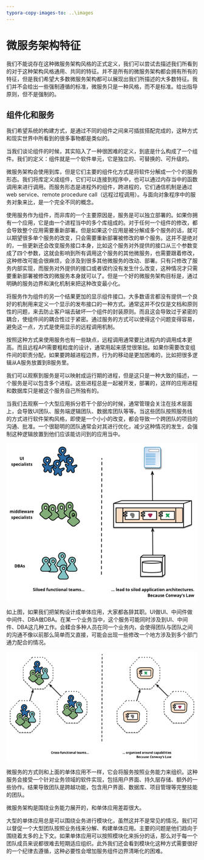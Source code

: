 ```yaml
---
typora-copy-images-to: ..\images
---
```


# 微服务架构特征

我们不能说存在这种微服务架构风格的正式定义，我们可以尝试去描述我们所看到的对于这种架构风格通用、共同的特征。并不是所有的微服务架构都会拥有所有的特征，但是我们希望大多数微服务架构都可以展现出我们所描述的大多数特征。我们并不会给出一些强制遵循的标准，微服务只是一种风格，而不是标准。给出指导原则，但不是强制的。

## 组件化和服务

我们希望系统的构建方式，是通过不同的组件之间来可插拔搭配完成的，这种方式和现实世界中所看到的很多事物都是类似的。

当我们谈论组件的时候，其实陷入了一种很困难的定义，到底是什么构成了一个组件。我们的定义：组件就是一个软件单元，它是独立的、可替换的、可升级的。

微服务架构会使用到库，但是它们主要的组件化方式是将软件分解成一个个的服务形态。我们将库定义成组件，它们可以连接到程序中，也可以通过内存当中的函数调用来进行调用。而服务形态是进程外的组件，跨进程的，它们通信机制是通过web service、remote procedure call（远程过程调用）。与面向对象程序中的服务对象来比，是一个完全不同的概念。

使用服务作为组件，而非库的一个主要原因是，服务是可以独立部署的。如果你拥有一个应用，它是由一个进程当中的多个库组成的。对于任何一个组件的修改，都会导致整个应用需要重新部署。但是如果这个应用是被分解成多个服务的话，就可以期望很多单个服务的改变，只会需要重新部署被修改的单个服务。这并不是绝对的，一些更新还会改变服务接口本身，比如这个服务对外提供的接口从三个参数变成了四个参数，这就会影响到所有调用这个服务的其他微服务，也需要跟着修改，这种修改可能会很麻烦，会涉及到很多其他微服务的改动、部署。只有只修改了服务内部实现，而服务对外提供的接口或者锲约没有发生什么改变，这种情况才只需要重新部署被修改的微服务本身就可以了。但是一个好的微服务架构目标是，通过明确的服务边界和演化机制来把这种改变最小化。

将服务作为组件的另一个结果更加的显示组件接口。大多数语言都没有提供一个良好的机制用来定义一个显示的发布接口的一种方式。通常这并不仅仅是文档和原则性的问题，来去防止客户端去破坏一个组件的封装原则。而且这会导致过于紧密的耦合，使组件间的耦合性过于紧密。通过服务的方式可以使得这个问题变得容易，避免这一点，方式是使用显示的远程调用机制。 

按照这种方式来使用服务也有一些缺点，远程调用通常要比进程内的调用成本更高。而且远程API需要粗粒度的设计，通常用起来感觉很笨拙。如果你需要改变组件间的职责分配，如果要跨越进程边界，行为的移动是更加困难的，比如把很多逻辑从A服务放置到B服务里。

我们可以观察到服务是可以映射成运行期的进程，但是这只是一种大致的描述，一个服务是可以包含多个进程。这些进程总是一起被开发，部署的，这样的应用进程和数据库只是被这个服务自己所独有的。

当我们去观察一个大型应用拆分若干个部分的时候，通常管理会关注在技术层面上，会导致UI团队、服务端逻辑团队、数据库团队等等。当这些团队按照服务线的方式进行软件架构风格，即使是一个小小的改变，都会导致一个跨团队的项目的沟通、批准。一个很聪明的团队通常会对其进行优化，减少这种情况的发生，会强制这种逻辑放置到他们应该能访问到的应用当中。

![conways-law](../images/conways-law.png)

如上图，如果我们把架构设计成单体应用，大家都各辞其职。UI做UI、中间件做中间件、DBA做DBA。在某一个业务当中，这个服务可能同时涉及到UI、中间件、DBA这几种工作。会糅合多种人员在同一个业务内，会使得团队与团队之间的沟通不像以前那么简单而又直接，可能会出现一些修改一个地方涉及到多个部门通力配合的情况。

![PreferFunctionalStaffOrganization](../images/PreferFunctionalStaffOrganization.png)

微服务的方式则和上面的单体应用不一样，它会将服务按照业务能力来组织。这种服务会接受一个针对业务领域的软件实现，包括用户界面、持久层存储、额外的一些协作。结果导致团队是跨越功能，包含用户界面、数据库、项目管理等完整技能的团队。

微服务架构是围绕业务能力展开的，和单体应用差距很大。

大型的单体应用总是可以围绕业务进行模块化，虽然这并不是常见的情况。我们可以督促一个大型团队按照业务线来分解、构建单体应用。主要的问题是他们趋向于围绕着太多的上下文。如果单体应用可以按照模块化来拆分的话，那么对于每一个团队成员来说都很难去短期适应组织。此外我们还会看到模块化这种方式需要很好的一个纪律去遵循，这种必要性会增加服务组件边界清晰化的困难。
